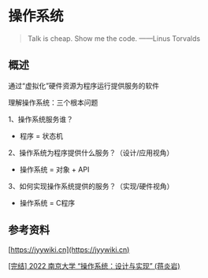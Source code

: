 # 操作系统

> Talk is cheap. Show me the code. ——Linus Torvalds

## 概述

通过“虚拟化”硬件资源为程序运行提供服务的软件

理解操作系统：三个根本问题

1、操作系统服务谁？

- 程序 = 状态机

2、操作系统为程序提供什么服务？（设计/应用视角）

- 操作系统 = 对象 + API

3、如何实现操作系统提供的服务？（实现/硬件视角）

- 操作系统 = C程序



## 参考资料

[https://jyywiki.cn](https://jyywiki.cn)

[[完结] 2022 南京大学 “操作系统：设计与实现” (蒋炎岩)](https://space.bilibili.com/202224425/channel/collectiondetail?sid=192498&ctype=0)